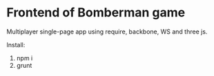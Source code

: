 # Frontend of Bomberman game
Multiplayer single-page app using require, backbone, WS and three js.

Install:
1) npm i
2) grunt
